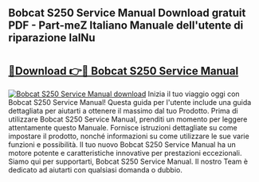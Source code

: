 ## Bobcat S250 Service Manual Download gratuit PDF - Part-meZ Italiano Manuale dell'utente di riparazione IalNu

# <h2><a href="http://dfbyg2i.blite.top/?on=Bobcat+S250+Service+Manual">🔗Download 👉🔴 Bobcat S250 Service Manual</a></h2>

[![Bobcat S250 Service Manual download](https://i.imgur.com/lujVjoI.png)](http://dfbyg2i.blite.top/?on=Bobcat+S250+Service+Manual)
Inizia il tuo viaggio oggi con Bobcat S250 Service Manual! Questa guida per l'utente include una guida dettagliata per aiutarti a ottenere il massimo dal tuo Prodotto. Prima di utilizzare Bobcat S250 Service Manual, prenditi un momento per leggere attentamente questo Manuale. Fornisce istruzioni dettagliate su come impostare il prodotto, nonché informazioni su come utilizzare le sue varie funzioni e possibilità. Il tuo nuovo Bobcat S250 Service Manual ha un motore potente e caratteristiche innovative per prestazioni eccezionali. Siamo qui per supportarti, Bobcat S250 Service Manual. Il nostro Team è dedicato ad aiutarti con qualsiasi domanda o dubbio.
